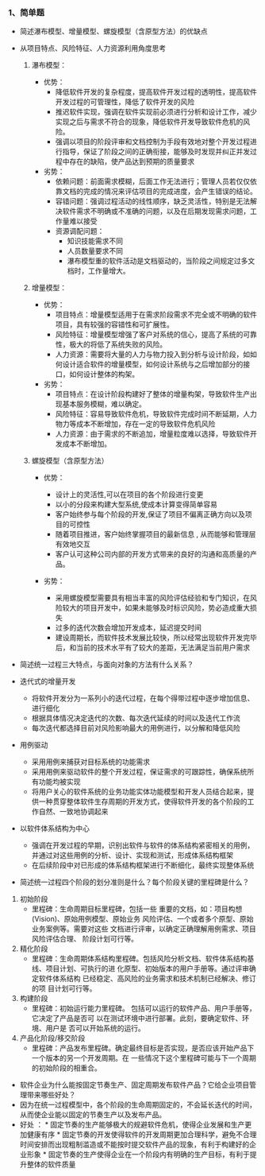 ### 1、简单题
* 简述瀑布模型、增量模型、螺旋模型（含原型方法）的优缺点 
 * 从项目特点、风险特征、人力资源利用角度思考
     1. 瀑布模型：
         * 优势：
             * 降低软件开发的复杂程度，提高软件开发过程的透明性，提高软件开发过程的可管理性，降低了软件开发的风险
             * 推迟软件实现，强调在软件实现前必须进行分析和设计工作，减少实现之后与需求不符合的现象，降低软件开发导致软件危机的风险。
             * 强调以项目的阶段评审和文档控制为手段有效地对整个开发过程进行指导，保证了阶段之间的正确衔接，能够及时发现并纠正并发过程中存在的缺陷，使产品达到预期的质量要求
         * 劣势：
             * 依赖问题：前面需求模糊，后面工作无法进行；管理人员若仅仅依靠文档的完成的情况来评估项目的完成进度，会产生错误的结论。
             * 容错问题：强调过程活动的线性顺序，缺乏灵活性，特别是无法解决软件需求不明确或不准确的问题，以及在后期发现需求问题，工作量难以接受
             * 资源调配问题： 
                 * 知识技能需求不同
                 * 人员数量要求不同
                 * 瀑布模型重的软件活动是文档驱动的，当阶段之间规定过多文档时，工作量增大。
      2. 增量模型：
          * 优势：
             * 项目特点：增量模型适用于在需求阶段需求不完全或不明确的软件项目，具有较强的容错性和可扩展性。
             * 风险特征：增量模型增强了客户对系统的信心，提高了系统的可靠性，极大的将低了系统失败的风险。
             * 人力资源：需要将大量的人力与物力投入到分析与设计阶段，如如何设计适合软件的增量模型，如何设计系统与之后增加部分的接口，如何设计整体的构架。
          * 劣势：
             * 项目特点：在设计阶段构建好了整体的增量构架，导致软件生产出现基本服务模糊，难以确定。
             * 风险特征：容易导致软件危机，导致软件完成时间不断延期，人力物力等成本不断增加，存在一定的导致软件危机风险
             * 人力资源：由于需求的不断追加，增量粒度难以选择，导致软件开发成本不断增加。


     3. 螺旋模型（含原型方法）
         * 优势：
             * 设计上的灵活性,可以在项目的各个阶段进行变更
             * 以小的分段来构建大型系统,使成本计算变得简单容易
             * 客户始终参与每个阶段的开发,保证了项目不偏离正确方向以及项目的可控性
             * 随着项目推进，客户始终掌握项目的最新信息 , 从而能够和管理层有效地交互
             * 客户认可这种公司内部的开发方式带来的良好的沟通和高质量的产品。


         * 劣势：
             * 采用螺旋模型需要具有相当丰富的风险评估经验和专门知识，在风险较大的项目开发中，如果未能够及时标识风险，势必造成重大损失
             * 过多的迭代次数会增加开发成本，延迟提交时间
             * 建设周期长，而软件技术发展比较快，所以经常出现软件开发完毕后，和当前的技术水平有了较大的差距，无法满足当前用户需求

* 简述统一过程三大特点，与面向对象的方法有什么关系？
 *  迭代式的增量开发 
     * 将软件开发分为一系列小的迭代过程，在每个得带过程中逐步增加信息、进行细化
     * 根据具体情况决定迭代的次数、每次迭代延续的时间以及迭代工作流
     * 每次迭代都选择目前对风险影响最大的用例进行，以分解和降低风险
 * 用例驱动 
     * 采用用例来捕获对目标系统的功能需求
     * 采用用例来驱动软件的整个开发过程，保证需求的可跟踪性，确保系统所有功能均被实现
     * 将用户关心的软件系统的业务功能实体功能模型和开发人员结合起来，提供一种贯穿整体软件生存周期的开发方式，使得软件开发的各个阶段的工作自然、一致地协调起来
 * 以软件体系结构为中心 
     * 强调在开发过程的早期，识别出软件与软件的体系结构紧密相关的用例，并通过对这些用例的分析、设计、实现和测试，形成体系结构框架
     * 在后续阶段中对已形成的体系结构框架进行不断细化，最终实现整体系统
 

* 简述统一过程四个阶段的划分准则是什么？每个阶段关键的里程碑是什么？
 1. 初始阶段 
     * 里程碑：生命周期目标里程碑，包括一些 重要的文档，如：项目构想 (Vision)、原始用例模型、原始业务 风险评估、一个或者多个原型、原始业务案例等。需要对这些 文档进行评审，以确定正确理解用例需求、项目风险评估合理、 阶段计划可行等。  
 2. 精化阶段 
     * 里程碑：生命周期体系结构里程碑。包括风险分析文档、软件体系结构基线、项目计划、可执行的进 化原型、初始版本的用户手册等。通过评审确定软件体系结构 已经稳定、高风险的业务需求和技术机制已经解决、修订的项 目计划可行等。
 3. 构建阶段 
     * 里程碑：初始运行能力里程碑。 包括可以运行的软件产品、用户手册等，它决定了产品是否可 以在测试环境中进行部署。此刻，要确定软件、环境、用户是 否可以开始系统的运行。
 4. 产品化阶段/移交阶段 
     * 里程碑：产品发布里程碑。确定最终目标是否实现，是否应该开始产品下一个版本的另一个开发周期。在 一些情况下这个里程碑可能与下一个周期的初始阶段的相重合。 

* 软件企业为什么能按固定节奏生产、固定周期发布软件产品？它给企业项目管理带来哪些好处？
 * 因为在统一过程模型中，各个阶段的生命周期固定的，不会延长迭代的时间，从而使企业能以固定的节奏生产以及发布产品。
 * 好处 ：
          * 固定节奏的生产能够极大的规避软件危机，使得企业发展和生产更加健康有序
          * 固定节奏的开发使得软件的开发周期更加合理科学，避免不合理时间安排而出现粗制滥造或不能按时提交软件产品的现象，有利于构建好的企业形象
          * 固定节奏的生产使得企业在一个阶段内有明确的生产目标，有利于提升整体的软件质量
